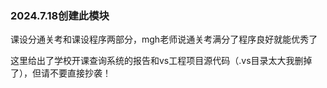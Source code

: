 ### 2024.7.18创建此模块

课设分通关考和课设程序两部分，mgh老师说通关考满分了程序良好就能优秀了

这里给出了学校开课查询系统的报告和vs工程项目源代码（.vs目录太大我删掉了），但请不要直接抄袭！
